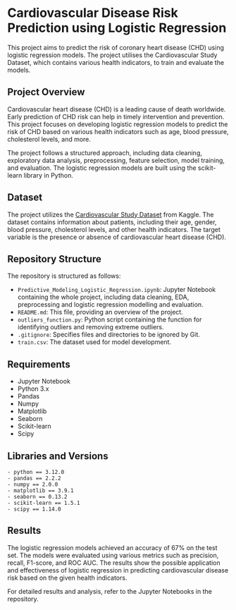 # Cardiovascular Disease Risk Prediction using Logistic Regression

This project aims to predict the risk of coronary heart disease (CHD) using logistic regression models. The project utilises the Cardiovascular Study Dataset, which contains various health indicators, to train and evaluate the models.

## Project Overview
Cardiovascular heart disease (CHD) is a leading cause of death worldwide. Early prediction of CHD risk can help in timely intervention and prevention. This project focuses on developing logistic regression models to predict the risk of CHD based on various health indicators such as age, blood pressure, cholesterol levels, and more.

The project follows a structured approach, including data cleaning, exploratory data analysis, preprocessing, feature selection, model training, and evaluation. The logistic regression models are built using the scikit-learn library in Python.

## Dataset
The project utilizes the [Cardiovascular Study Dataset](https://www.kaggle.com/datasets/christofel04/cardiovascular-study-dataset-predict-heart-disea/data) from Kaggle. The dataset contains information about patients, including their age, gender, blood pressure, cholesterol levels, and other health indicators. The target variable is the presence or absence of cardiovascular heart disease (CHD).

## Repository Structure
The repository is structured as follows:

- `Predictive_Modeling_Logistic_Regression.ipynb`: Jupyter Notebook containing the whole project, including data cleaning, EDA, preprocessing and logistic regression modelling and evaluation.
- `README.md`: This file, providing an overview of the project.
- `outliers_function.py`: Python script containing the function for identifying outliers and removing extreme outliers.
- `.gitignore`: Specifies files and directories to be ignored by Git.
- `train.csv`: The dataset used for model development.

## Requirements

- Jupyter Notebook
- Python 3.x
- Pandas
- Numpy
- Matplotlib
- Seaborn
- Scikit-learn
- Scipy

## Libraries and Versions
```
- python == 3.12.0
- pandas == 2.2.2
- numpy == 2.0.0
- matplotlib == 3.9.1
- seaborn == 0.13.2
- scikit-learn == 1.5.1
- scipy == 1.14.0
   ```


## Results
The logistic regression models achieved an accuracy of 67% on the test set. The models were evaluated using various metrics such as precision, recall, F1-score, and ROC AUC. The results show the possible application and effectiveness of logistic regression in predicting cardiovascular disease risk based on the given health indicators.

For detailed results and analysis, refer to the Jupyter Notebooks in the repository.
